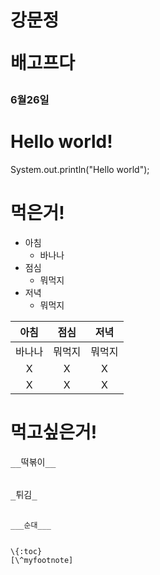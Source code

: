 # 강문정 <pre>배고프다
### 6월26일

# __Hello world!__
System.out.println("Hello world");
 <!-- 으아ㅏ앙아ㅏ아ㅏ아ㅏ -->


# __먹은거!__
* 아침
  * 바나나
 * 점심
   * 뭐먹지
 * 저녁
    * 뭐먹지



| 아침  |점심 | 저녁         |
| :--------: | :-------: | :---------------: |
| 바나나    | 뭐먹지    |뭐먹지|
| X   | X    | X            |
| X    |X |X|



# __먹고싶은거!__
<pre>
__떡볶이__


_튀김_

<code>
___순대___


\{:toc}
[\^myfootnote]
